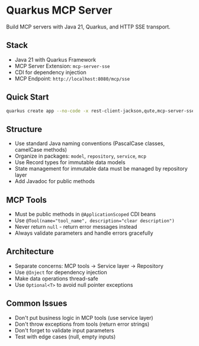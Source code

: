 # Quarkus MCP Server

Build MCP servers with Java 21, Quarkus, and HTTP SSE transport.

## Stack
- Java 21 with Quarkus Framework
- MCP Server Extension: `mcp-server-sse`
- CDI for dependency injection
- MCP Endpoint: `http://localhost:8080/mcp/sse`

## Quick Start
```bash
quarkus create app --no-code -x rest-client-jackson,qute,mcp-server-sse your-domain-mcp-server
```

## Structure
- Use standard Java naming conventions (PascalCase classes, camelCase methods)
- Organize in packages: `model`, `repository`, `service`, `mcp`
- Use Record types for immutable data models
- State management for immutable data must be managed by repository layer
- Add Javadoc for public methods

## MCP Tools
- Must be public methods in `@ApplicationScoped` CDI beans
- Use `@Tool(name="tool_name", description="clear description")`
- Never return `null` - return error messages instead
- Always validate parameters and handle errors gracefully

## Architecture
- Separate concerns: MCP tools → Service layer → Repository
- Use `@Inject` for dependency injection
- Make data operations thread-safe
- Use `Optional<T>` to avoid null pointer exceptions

## Common Issues
- Don't put business logic in MCP tools (use service layer)
- Don't throw exceptions from tools (return error strings)
- Don't forget to validate input parameters
- Test with edge cases (null, empty inputs)
